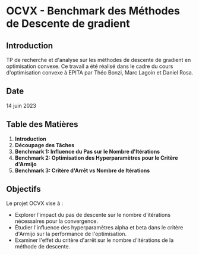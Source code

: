 # OCVX - Benchmark des Méthodes de Descente de gradient

## Introduction
TP de recherche et d'analyse sur les méthodes de descente de gradient en optimisation convexe. Ce travail a été réalisé dans le cadre du cours d'optimisation convexe à EPITA par Théo Bonzi, Marc Lagoin et Daniel Rosa.

## Date
14 juin 2023

## Table des Matières
1. **Introduction**
2. **Découpage des Tâches**
3. **Benchmark 1: Influence du Pas sur le Nombre d'Itérations**
4. **Benchmark 2: Optimisation des Hyperparamètres pour le Critère d'Armijo**
5. **Benchmark 3: Critère d'Arrêt vs Nombre de Itérations**

## Objectifs
Le projet OCVX vise à :
- Explorer l'impact du pas de descente sur le nombre d'itérations nécessaires pour la convergence.
- Étudier l'influence des hyperparamètres alpha et beta dans le critère d'Armijo sur la performance de l'optimisation.
- Examiner l'effet du critère d'arrêt sur le nombre d'itérations de la méthode de descente.
